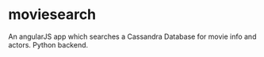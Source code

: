 # moviesearch

An angularJS app which searches a Cassandra Database for movie info and actors. Python backend.
